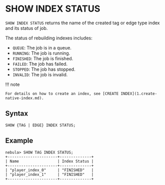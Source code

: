# SHOW INDEX STATUS

`SHOW INDEX STATUS` returns the name of the created tag or edge type index and its status of job.

The status of rebuilding indexes includes:

- `QUEUE`: The job is in a queue.
- `RUNNING`: The job is running.
- `FINISHED`: The job is finished.
- `FAILED`: The job has failed.
- `STOPPED`: The job has stopped.
- `INVALID`: The job is invalid.

!!! note

    For details on how to create an index, see [CREATE INDEX](1.create-native-index.md).

## Syntax

```ngql
SHOW {TAG | EDGE} INDEX STATUS;
```

## Example

```ngql
nebula> SHOW TAG INDEX STATUS;
+----------------------+--------------+
| Name                 | Index Status |
+----------------------+--------------+
| "player_index_0"     | "FINISHED"   |
| "player_index_1"     | "FINISHED"   |
+----------------------+--------------+
```
